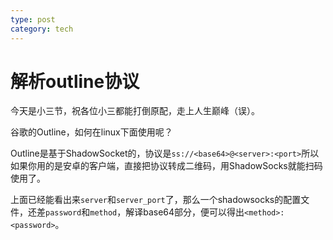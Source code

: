 ```yaml
---
type: post
category: tech
---
```

# 解析outline协议

今天是小三节，祝各位小三都能打倒原配，走上人生巅峰（误）。

谷歌的Outline，如何在linux下面使用呢？

Outline是基于ShadowSocket的，协议是```ss://<base64>@<server>:<port>```所以如果你用的是安卓的客户端，直接把协议转成二维码，用ShadowSocks就能扫码使用了。

上面已经能看出来```server```和```server_port```了，那么一个shadowsocks的配置文件，还差```password```和```method```，解译base64部分，便可以得出```<method>:<password>```。

